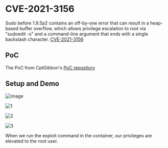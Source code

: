 # CVE-2021-3156
Sudo before 1.9.5p2 contains an off-by-one error that can result in a heap-based buffer overflow, which allows privilege escalation to root via "sudoedit -s" and a command-line argument that ends with a single backslash character. [CVE-2021-3156](https://www.cve.org/CVERecord?id=CVE-2021-3156)

## PoC
The PoC from CptGibbon's [PoC repository](https://github.com/CptGibbon/CVE-2021-3156)

## Setup and Demo
![image](https://github.com/turkbera/Ceng489-Kuberenetes-Attack-Scenarios/assets/54873326/19c4b766-7eb5-4d1b-9fb7-e40ce31fd4fb)

![1](https://github.com/turkbera/Ceng489-Kuberenetes-Attack-Scenarios/assets/54873326/2aa4a9c5-da2f-48d0-bf28-bd0ef941286d)

![2](https://github.com/turkbera/Ceng489-Kuberenetes-Attack-Scenarios/assets/54873326/4817dae9-9acb-4473-b693-55026caf5756)


![3](https://github.com/turkbera/Ceng489-Kuberenetes-Attack-Scenarios/assets/54873326/a34706c2-e374-4f83-ab6f-7edeaf4d99b7)

When we run the exploit command in the container, our privileges are elevated to the root user.
